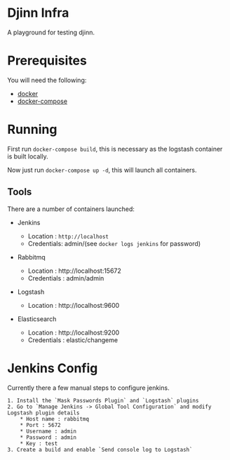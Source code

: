 # Djinn Infra
A playground for testing djinn.

# Prerequisites
You will need the following:

  * [docker](https://docs.docker.com/engine/installation/#docker-editions)
  * [docker-compose](https://docs.docker.com/compose/install/)

# Running
First run `docker-compose build`, this is necessary as the logstash container is built
locally.

Now just run `docker-compose up -d`, this will launch all containers.

## Tools
There are a number of containers launched:

  * Jenkins 
    * Location : `http://localhost`
    * Credentials: admin/(see `docker logs jenkins` for password)
    
  * Rabbitmq   
    * Location : http://localhost:15672
    * Credentials : admin/admin
    
  * Logstash
    * Location : http://localhost:9600
  
  * Elasticsearch
    * Location : http://localhost:9200
    * Credentials : elastic/changeme

# Jenkins Config
Currently there a few manual steps to configure jenkins.
    
    1. Install the `Mask Passwords Plugin` and `Logstash` plugins
    2. Go to `Manage Jenkins -> Global Tool Configuration` and modify Logstash plugin details
        * Host name : rabbitmq
        * Port : 5672
        * Username : admin
        * Password : admin
        * Key : test
    3. Create a build and enable `Send console log to Logstash`